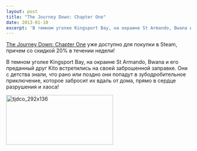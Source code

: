 ```yaml
---
layout: post
title: "The Journey Down: Chapter One"
date: 2013-01-10
excerpt: 'В темном уголке Kingsport Bay, на окраине St Armando, Bwana и его преданный друг Kito встретились на своей заброшенной заправке. Они с детства знали, что рано или поздно они попадут в зубодробительное приключение, которое забросит их вдаль от дома, прямо в сердце разрушения и хаоса!'
---
```


<a href="http://store.steampowered.com/app/220090/" target="_blank">The Journey Down: Chapter One</a> уже доступно для покупки в Steam, причем со скидкой 20% в течении недели!

В темном уголке Kingsport Bay, на окраине St Armando, Bwana и его преданный друг Kito встретились на своей заброшенной заправке. Они с детства знали, что рано или поздно они попадут в зубодробительное приключение, которое забросит их вдаль от дома, прямо в сердце разрушения и хаоса!

<a href="http://store.steampowered.com/app/220090/" target="_blank"><img class="alignnone size-full wp-image-490" alt="tjdco_292x136" src="http://gamersoul.ru/wp-content/uploads/2013/01/tjdco_292x136.jpg" width="292" height="136" />

</a>